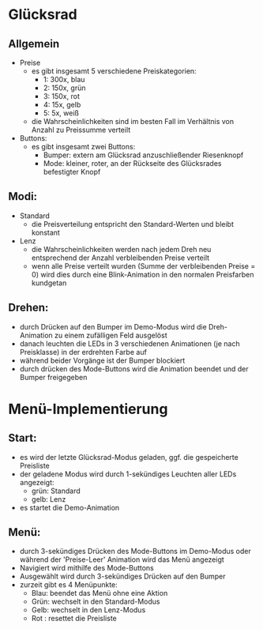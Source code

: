 # Glücksrad


**Allgemein**
-------------
- Preise
    - es gibt insgesamt 5 verschiedene Preiskategorien:
        - 1: 300x, blau
        - 2: 150x, grün
        - 3: 150x, rot
        - 4:  15x, gelb
        - 5:   5x, weiß
    - die Wahrscheinlichkeiten sind im besten Fall im Verhältnis von Anzahl zu Preissumme verteilt
- Buttons:
    - es gibt insgesamt zwei Buttons:
        - Bumper: extern am Glücksrad anzuschließender Riesenknopf
        - Mode:   kleiner, roter, an der Rückseite des Glücksrades befestigter Knopf



**Modi:**
---------
- Standard
    - die Preisverteilung entspricht den Standard-Werten und bleibt konstant
- Lenz
    - die Wahrscheinlichkeiten werden nach jedem Dreh neu entsprechend der Anzahl verbleibenden Preise verteilt
    - wenn alle Preise verteilt wurden (Summe der verbleibenden Preise = 0) wird dies durch eine Blink-Animation in den normalen Preisfarben kundgetan



**Drehen:**
-----------
- durch Drücken auf den Bumper im Demo-Modus wird die Dreh-Animation zu einem zufälligen Feld ausgelöst
- danach leuchten die LEDs in 3 verschiedenen Animationen (je nach Preisklasse) in der erdrehten Farbe auf
- während beider Vorgänge ist der Bumper blockiert
- durch drücken des Mode-Buttons wird die Animation beendet und der Bumper freigegeben



# Menü-Implementierung


**Start:**
----------
- es wird der letzte Glücksrad-Modus geladen, ggf. die gespeicherte Preisliste
- der geladene Modus wird durch 1-sekündiges Leuchten aller LEDs angezeigt:
    - grün: Standard
    - gelb: Lenz
- es startet die Demo-Animation



**Menü:**
---------
- durch 3-sekündiges Drücken des Mode-Buttons im Demo-Modus oder während der 'Preise-Leer' Animation wird das Menü angezeigt
- Navigiert wird mithilfe des Mode-Buttons
- Ausgewählt wird durch 3-sekündiges Drücken auf den Bumper
- zurzeit gibt es 4 Menüpunkte:
    - Blau: beendet das Menü ohne eine Aktion
    - Grün: wechselt in den Standard-Modus
    - Gelb: wechselt in den Lenz-Modus
    - Rot : resettet die Preisliste
